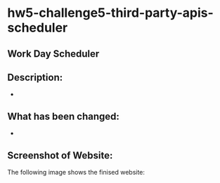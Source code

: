 # hw5-challenge5-third-party-apis-scheduler

## Work Day Scheduler

## Description:

-

## What has been changed:

-

## Screenshot of Website:

The following image shows the finised website:
